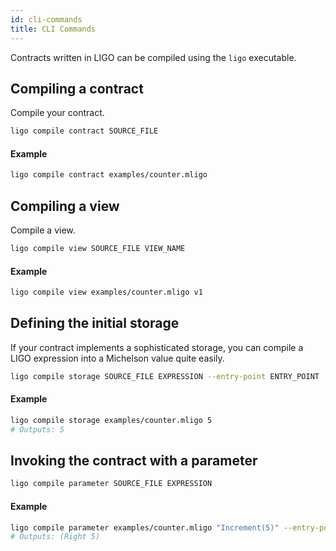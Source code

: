 ```yaml
---
id: cli-commands
title: CLI Commands
---
```


Contracts written in LIGO can be compiled using the `ligo` executable.


## Compiling a contract

Compile your contract.

```zsh
ligo compile contract SOURCE_FILE
```

#### Example

```zsh
ligo compile contract examples/counter.mligo
```


## Compiling a view

Compile a view.

```zsh
ligo compile view SOURCE_FILE VIEW_NAME
```

#### Example

```zsh
ligo compile view examples/counter.mligo v1
```


## Defining the initial storage

If your contract implements a sophisticated storage, you can compile a LIGO expression into a Michelson value quite easily.

```zsh
ligo compile storage SOURCE_FILE EXPRESSION --entry-point ENTRY_POINT
```

#### Example
```zsh
ligo compile storage examples/counter.mligo 5
# Outputs: 5
```

## Invoking the contract with a parameter

```zsh
ligo compile parameter SOURCE_FILE EXPRESSION
```

#### Example
```zsh
ligo compile parameter examples/counter.mligo "Increment(5)" --entry-point main
# Outputs: (Right 5)
```

<!-- updated use of entry -->